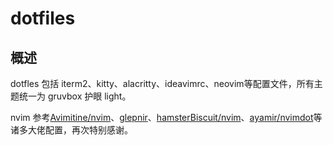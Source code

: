 # dotfiles
## 概述
dotfles 包括 iterm2、kitty、alacritty、ideavimrc、neovim等配置文件，所有主题统一为 gruvbox 护眼 light。

nvim 参考[Avimitine/nvim](https://github.com/Avimitin/nvim)、[glepnir](https://github.com/glepnir/nvim)、[hamsterBiscuit/nvim](https://github.com/hamsterBiscuit/nvim)、[ayamir/nvimdot](https://github.com/ayamir/nvimdots)等诸多大佬配置，再次特别感谢。

